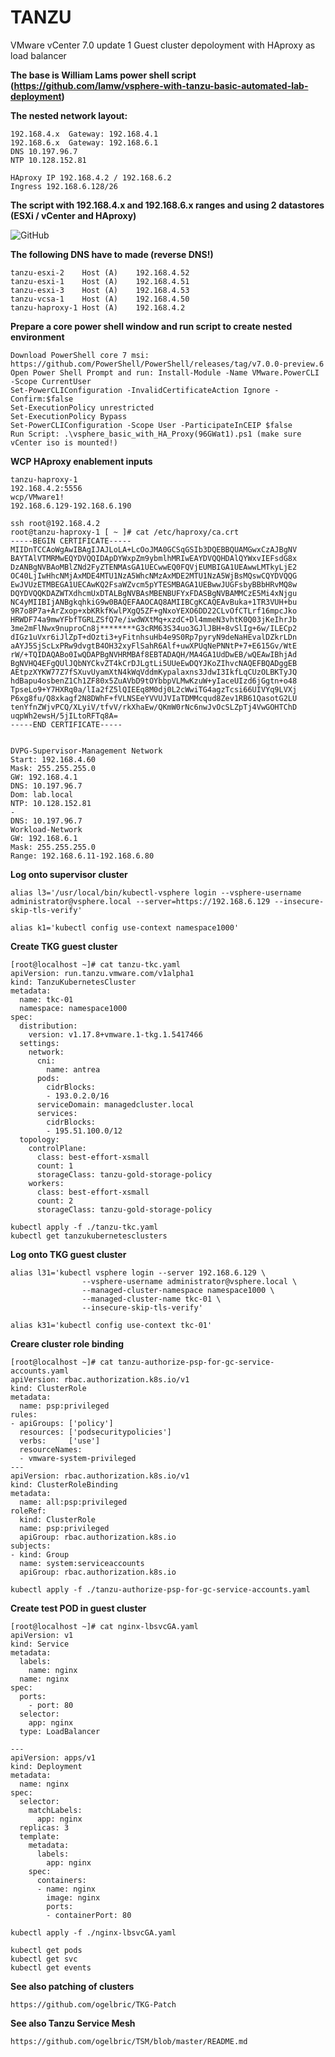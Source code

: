# TANZU
VMware vCenter 7.0 update 1 Guest cluster depoloyment with HAproxy as load balancer

**The base is William Lams power shell script (https://github.com/lamw/vsphere-with-tanzu-basic-automated-lab-deployment)**


**The nested network layout:**

```
192.168.4.x  Gateway: 192.168.4.1
192.168.6.x  Gateway: 192.168.6.1
DNS 10.197.96.7
NTP 10.128.152.81

HAproxy IP 192.168.4.2 / 192.168.6.2
Ingress 192.168.6.128/26
```

**The script with 192.168.4.x and 192.168.6.x ranges and using 2 datastores (ESXi / vCenter and HAproxy)**

![GitHub](vsphere_basic_with_HA_Proxy(96GWat1).ps1)

**The following DNS have to made (reverse DNS!)** 

```
tanzu-esxi-2	Host (A)	192.168.4.52
tanzu-esxi-1	Host (A)	192.168.4.51
tanzu-esxi-3	Host (A)	192.168.4.53
tanzu-vcsa-1	Host (A)	192.168.4.50
tanzu-haproxy-1	Host (A)	192.168.4.2
```

**Prepare a core power shell window and run script to create nested environment**

```
Download PowerShell core 7 msi: https://github.com/PowerShell/PowerShell/releases/tag/v7.0.0-preview.6
Open Power Shell Prompt and run: Install-Module -Name VMware.PowerCLI -Scope CurrentUser
Set-PowerCLIConfiguration -InvalidCertificateAction Ignore -Confirm:$false
Set-ExecutionPolicy unrestricted
Set-ExecutionPolicy Bypass
Set-PowerCLIConfiguration -Scope User -ParticipateInCEIP $false
Run Script: .\vsphere_basic_with_HA_Proxy(96GWat1).ps1 (make sure vCenter iso is mounted!)
```

**WCP HAproxy enablement inputs**

```
tanzu-haproxy-1
192.168.4.2:5556
wcp/VMware1!
192.168.6.129-192.168.6.190

ssh root@192.168.4.2
root@tanzu-haproxy-1 [ ~ ]# cat /etc/haproxy/ca.crt
-----BEGIN CERTIFICATE-----
MIIDnTCCAoWgAwIBAgIJAJLoLA+LcOoJMA0GCSqGSIb3DQEBBQUAMGwxCzAJBgNV
BAYTAlVTMRMwEQYDVQQIDApDYWxpZm9ybmlhMRIwEAYDVQQHDAlQYWxvIEFsdG8x
DzANBgNVBAoMBlZNd2FyZTENMAsGA1UECwwEQ0FQVjEUMBIGA1UEAwwLMTkyLjE2
OC40LjIwHhcNMjAxMDE4MTU1NzA5WhcNMzAxMDE2MTU1NzA5WjBsMQswCQYDVQQG
EwJVUzETMBEGA1UECAwKQ2FsaWZvcm5pYTESMBAGA1UEBwwJUGFsbyBBbHRvMQ8w
DQYDVQQKDAZWTXdhcmUxDTALBgNVBAsMBENBUFYxFDASBgNVBAMMCzE5Mi4xNjgu
NC4yMIIBIjANBgkqhkiG9w0BAQEFAAOCAQ8AMIIBCgKCAQEAvBuka+1TR3VUH+bu
9R7o8P7a+ArZxop+xbKRkfKwlPXgQ5ZF+gNxoYEXO6DD22CLvOfCTLrf16mpcJko
HRWDF74a9mwYFbfTGRLZSfQ7e/iwdWXtMq+xzdC+Dl4mmeN3vhtK0Q03jKeIhrJb
3me2mFlNwx9nuproCn8j********G3cRM63S34uo3GJlJBH+8vSlIg+6w/ILECp2
dIGz1uVxr6iJlZpT+dOzti3+yFitnhsuHb4e9S0Rp7pyryN9deNaHEvalDZkrLDn
aAYJ5SjScLxPRw9dvgtB4OH32xyFlSahR6Alf+uwXPUqNePNNtP+7+E615Gv/WtE
rW/+TQIDAQABo0IwQDAPBgNVHRMBAf8EBTADAQH/MA4GA1UdDwEB/wQEAwIBhjAd
BgNVHQ4EFgQUlJQbNYCkvZT4kCrDJLgtLi5UUeEwDQYJKoZIhvcNAQEFBQADggEB
AEtpzXYKW77Z7fSXuvUyamXtN4kWqVddmKypalaxns3JdwI3IkfLqCUzOLBKTyJQ
hdBapu4osbenZ1Ch1ZF80x5ZuAVbD9tOYbbpVLMwKzuW+yIaceUIzd6jGgtn+o48
TpseLo9+Y7HXRq0a/lIa2fZ5lQIEEq8M0dj0L2cWwiTG4agzTcsi66UIVYq9LVXj
P6xg8fu/Q8xkagf2N8DWhF+fVLNSEeYVVUJVIaTDMMcqud8Zev1RB61QasotG2LU
tenYfnZWjvPCQ/XLyiV/tfvV/rkXhaEw/QKmW0rNc6nwJvOcSLZpTj4VwGOHTChD
uqpWh2ewsH/5jILtoRFTq8A=
-----END CERTIFICATE-----


DVPG-Supervisor-Management Network
Start: 192.168.4.60
Mask: 255.255.255.0
GW: 192.168.4.1
DNS: 10.197.96.7   
Dom: lab.local
NTP: 10.128.152.81
-
DNS: 10.197.96.7
Workload-Network
GW: 192.168.6.1
Mask: 255.255.255.0
Range: 192.168.6.11-192.168.6.80

```

**Log onto supervisor cluster**

```
alias l3='/usr/local/bin/kubectl-vsphere login --vsphere-username administrator@vsphere.local --server=https://192.168.6.129 --insecure-skip-tls-verify'

alias k1='kubectl config use-context namespace1000'
```

**Create TKG guest cluster**

```
[root@localhost ~]# cat tanzu-tkc.yaml
apiVersion: run.tanzu.vmware.com/v1alpha1
kind: TanzuKubernetesCluster
metadata:
  name: tkc-01
  namespace: namespace1000
spec:
  distribution:
    version: v1.17.8+vmware.1-tkg.1.5417466
  settings:
    network:
      cni:
        name: antrea
      pods:
        cidrBlocks:
        - 193.0.2.0/16
      serviceDomain: managedcluster.local
      services:
        cidrBlocks:
        - 195.51.100.0/12
  topology:
    controlPlane:
      class: best-effort-xsmall
      count: 1
      storageClass: tanzu-gold-storage-policy
    workers:
      class: best-effort-xsmall
      count: 2
      storageClass: tanzu-gold-storage-policy
```

```
kubectl apply -f ./tanzu-tkc.yaml
kubectl get tanzukubernetesclusters

```

**Log onto TKG guest cluster**

```
alias l31='kubectl vsphere login --server 192.168.6.129 \
                --vsphere-username administrator@vsphere.local \
                --managed-cluster-namespace namespace1000 \
                --managed-cluster-name tkc-01 \
                --insecure-skip-tls-verify'

alias k31='kubectl config use-context tkc-01'
```

**Creare cluster role binding**

```
[root@localhost ~]# cat tanzu-authorize-psp-for-gc-service-accounts.yaml
apiVersion: rbac.authorization.k8s.io/v1
kind: ClusterRole
metadata:
  name: psp:privileged
rules:
- apiGroups: ['policy']
  resources: ['podsecuritypolicies']
  verbs:     ['use']
  resourceNames:
  - vmware-system-privileged
---
apiVersion: rbac.authorization.k8s.io/v1
kind: ClusterRoleBinding
metadata:
  name: all:psp:privileged
roleRef:
  kind: ClusterRole
  name: psp:privileged
  apiGroup: rbac.authorization.k8s.io
subjects:
- kind: Group
  name: system:serviceaccounts
  apiGroup: rbac.authorization.k8s.io
```

```
kubectl apply -f ./tanzu-authorize-psp-for-gc-service-accounts.yaml
```
**Create test POD in guest cluster**

```
[root@localhost ~]# cat nginx-lbsvcGA.yaml
apiVersion: v1
kind: Service
metadata:
  labels:
    name: nginx
  name: nginx
spec:
  ports:
    - port: 80
  selector:
    app: nginx
  type: LoadBalancer

---
apiVersion: apps/v1
kind: Deployment
metadata:
  name: nginx
spec:
  selector:
    matchLabels:
      app: nginx
  replicas: 3
  template:
    metadata:
      labels:
        app: nginx
    spec:
      containers:
      - name: nginx
        image: nginx
        ports:
        - containerPort: 80
```

```
kubectl apply -f ./nginx-lbsvcGA.yaml

kubectl get pods
kubectl get svc
kubectl get events
```

**See also patching of clusters**

```
https://github.com/ogelbric/TKG-Patch
```

**See also Tanzu Service Mesh**

```
https://github.com/ogelbric/TSM/blob/master/README.md
```




